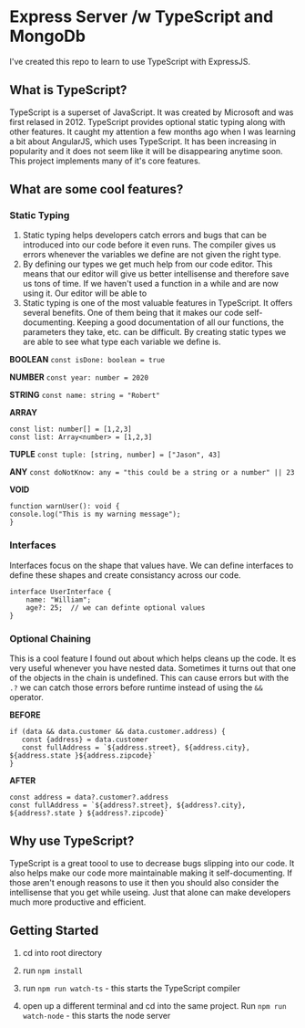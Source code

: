 # Express Server /w TypeScript and MongoDb
I've created this repo to learn to use TypeScript with ExpressJS. 

## What is TypeScript?

TypeScript is a superset of JavaScript. It was created by Microsoft and was first relased in 2012. TypeScript provides optional static typing along with other features. It caught my attention a few months ago when I was learning a bit about AngularJS, which uses TypeScript. It has been increasing in popularity and it does not seem like it will be disappearing anytime soon. This project implements many of it's core features.

## What are some cool features?

### Static Typing
1. Static typing helps developers catch errors and bugs that can be introduced into our code before it even runs. The compiler gives us errors whenever the variables we define are not given the right type. 
2. By defining our types we get much help from our code editor. This means that our editor will give us better intellisense and therefore save us tons of time. If we haven't used a function in a while and are now using it. Our editor will be able to 
3. Static typing is one of the most valuable features in TypeScript. It offers several benefits. One of them being that it makes our code self-documenting. Keeping a good documentation of all our functions, the parameters they take, etc. can be difficult. By creating static types we are able to see what type each variable we define is. 

**BOOLEAN**
`const isDone: boolean = true`

**NUMBER**
`const year: number = 2020`

**STRING**
`const name: string = "Robert"`

**ARRAY**
```
const list: number[] = [1,2,3]
const list: Array<number> = [1,2,3]
```

**TUPLE**
```const tuple: [string, number] = ["Jason", 43]```

**ANY**
```const doNotKnow: any = "this could be a string or a number" || 23```

**VOID**
```
function warnUser(): void {
console.log("This is my warning message");
}
```

### Interfaces
Interfaces focus on the shape that values have. We can define interfaces to define these shapes and create consistancy across our code. 

```
interface UserInterface {
    name: "William";
    age?: 25;  // we can definte optional values
}
```

### Optional Chaining

This is a cool feature I found out about which helps cleans up the code. It es very useful whenever you have nested data. Sometimes it turns out that one of the objects in the chain is undefined. This can cause errors but with the `.?` we can catch those errors before runtime instead of using the `&&` operator.

**BEFORE**
```
if (data && data.customer && data.customer.address) {
   const {address} = data.customer
   const fullAddress = `${address.street}, ${address.city}, ${address.state }${address.zipcode}`
}
```

**AFTER**
```
const address = data?.customer?.address
const fullAddress = `${address?.street}, ${address?.city}, ${address?.state } ${address?.zipcode}`
```

## Why use TypeScript?
TypeScript is a great toool to use to decrease bugs slipping into our code. It also helps make our code more maintainable making it self-documenting. If those aren't enough reasons to use it then you should also consider the intellisense that you get while useing. Just that alone can make developers much more productive and efficient. 

## Getting Started

1. cd into root directory 

2. run `npm install` 

3. run `npm run watch-ts` - this starts the TypeScript compiler

4. open up a different terminal and cd into the same project. Run `npm run watch-node` - this starts the node server
